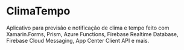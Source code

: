 # ClimaTempo

Aplicativo para previsão e notificação de clima e tempo feito com Xamarin.Forms, Prism, Azure Functions, Firebase Realtime Database, Firebase 
Cloud Messaging, App Center Client API e mais.
